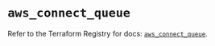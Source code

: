 # `aws_connect_queue`

Refer to the Terraform Registry for docs: [`aws_connect_queue`](https://registry.terraform.io/providers/hashicorp/aws/5.32.1/docs/resources/connect_queue).
